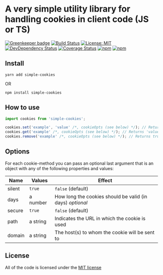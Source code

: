 # A very simple utility library for handling cookies in client code (JS or TS)

[![Greenkeeper badge](https://badges.greenkeeper.io/Lapanti/simple-cookies.svg)](https://greenkeeper.io/)
[![Build Status](https://img.shields.io/travis/Lapanti/simple-cookies/master.svg?style=flat-square)](https://travis-ci.org/Lapanti/simple-cookies) [![License: MIT](https://img.shields.io/badge/License-MIT-yellow.svg?style=flat-square)](https://opensource.org/licenses/MIT) [![DevDependency Status](https://img.shields.io/david/dev/lapanti/simple-cookies.svg?style=flat-square)](https://david-dm.org/lapanti/simple-cookies?type=dev) [![Coverage Status](https://img.shields.io/coveralls/Lapanti/simple-cookies/master.svg?style=flat-square)](https://coveralls.io/github/Lapanti/simple-cookies?branch=master) [![npm](https://img.shields.io/npm/dt/simple-cookies.svg?style=flat-square)](https://www.npmjs.com/package/simple-cookies) [![npm](https://img.shields.io/npm/v/simple-cookies.svg?style=flat-square)](https://www.npmjs.com/package/simple-cookies)

## Install

```
yarn add simple-cookies
```
OR
```
npm install simple-cookies
```

## How to use

```typescript
import cookies from 'simple-cookies';

cookies.set('example', 'value' /*, cookieOpts (see below) */); // Return true if cookies are supported
cookies.get('example' /*, cookieOpts (see below) */); // Returns 'value' if cookies are supported
cookies.remove('example' /*, cookieOpts (see below) */); // Returns true if cookies are supported
```

## Options
For each cookie-method you can pass an optional last argument that is an object with any of the following properties and values:

| Name      | Values                     | Effect                                                                             |
| --------- | -------------------------- | ---------------------------------------------------------------------------------- |
| silent    | `true` | `false` (default) | Whether to throw an error (`false`) or not (`true`) when cookies are not supported | 
| days      | a number                   | How long the cookies should be valid (in days) *optional*                          |
| secure    | `true` | `false` (default) | Whether the cookie should only be transmitted over secure protocols such as https  |
| path      | a string                   | Indicates the URL in which the cookie is used                                      |
| domain    | a string                   | The host(s) to whom the cookie will be sent to                                     |

## License
All of the code is licensed under the [MIT license](LICENSE)
